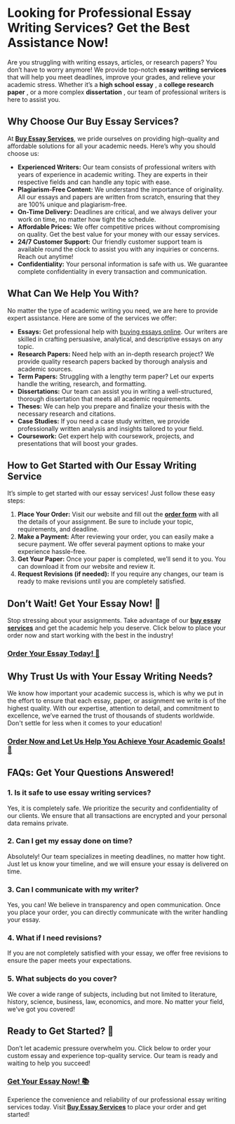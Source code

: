 # Looking for Professional Essay Writing Services? Get the Best Assistance Now!

Are you struggling with writing essays, articles, or research papers? You don’t have to worry anymore! We provide top-notch **essay writing services** that will help you meet deadlines, improve your grades, and relieve your academic stress. Whether it’s a **high school essay** , a **college research paper** , or a more complex **dissertation** , our team of professional writers is here to assist you.

## Why Choose Our **Buy Essay Services**?

At **[Buy Essay Services](https://tinyurl.com/topessay?keyword=buy+essay+services)**, we pride ourselves on providing high-quality and affordable solutions for all your academic needs. Here’s why you should choose us:

- **Experienced Writers:** Our team consists of professional writers with years of experience in academic writing. They are experts in their respective fields and can handle any topic with ease.
- **Plagiarism-Free Content:** We understand the importance of originality. All our essays and papers are written from scratch, ensuring that they are 100% unique and plagiarism-free.
- **On-Time Delivery:** Deadlines are critical, and we always deliver your work on time, no matter how tight the schedule.
- **Affordable Prices:** We offer competitive prices without compromising on quality. Get the best value for your money with our essay services.
- **24/7 Customer Support:** Our friendly customer support team is available round the clock to assist you with any inquiries or concerns. Reach out anytime!
- **Confidentiality:** Your personal information is safe with us. We guarantee complete confidentiality in every transaction and communication.

## What Can We Help You With?

No matter the type of academic writing you need, we are here to provide expert assistance. Here are some of the services we offer:

- **Essays:** Get professional help with [buying essays online](https://tinyurl.com/topessay?keyword=buy+essay+services). Our writers are skilled in crafting persuasive, analytical, and descriptive essays on any topic.
- **Research Papers:** Need help with an in-depth research project? We provide quality research papers backed by thorough analysis and academic sources.
- **Term Papers:** Struggling with a lengthy term paper? Let our experts handle the writing, research, and formatting.
- **Dissertations:** Our team can assist you in writing a well-structured, thorough dissertation that meets all academic requirements.
- **Theses:** We can help you prepare and finalize your thesis with the necessary research and citations.
- **Case Studies:** If you need a case study written, we provide professionally written analysis and insights tailored to your field.
- **Coursework:** Get expert help with coursework, projects, and presentations that will boost your grades.

## How to Get Started with Our Essay Writing Service

It’s simple to get started with our essay services! Just follow these easy steps:

1. **Place Your Order:** Visit our website and fill out the **[order form](https://tinyurl.com/topessay?keyword=buy+essay+services)** with all the details of your assignment. Be sure to include your topic, requirements, and deadline.
2. **Make a Payment:** After reviewing your order, you can easily make a secure payment. We offer several payment options to make your experience hassle-free.
3. **Get Your Paper:** Once your paper is completed, we’ll send it to you. You can download it from our website and review it.
4. **Request Revisions (if needed):** If you require any changes, our team is ready to make revisions until you are completely satisfied.

## Don’t Wait! Get Your Essay Now! 📝

Stop stressing about your assignments. Take advantage of our [**buy essay services**](https://tinyurl.com/topessay?keyword=buy+essay+services) and get the academic help you deserve. Click below to place your order now and start working with the best in the industry!

### [**Order Your Essay Today!** 🚀](https://tinyurl.com/topessay?keyword=buy+essay+services)

## Why Trust Us with Your Essay Writing Needs?

We know how important your academic success is, which is why we put in the effort to ensure that each essay, paper, or assignment we write is of the highest quality. With our expertise, attention to detail, and commitment to excellence, we’ve earned the trust of thousands of students worldwide. Don't settle for less when it comes to your education!

### [**Order Now and Let Us Help You Achieve Your Academic Goals!** 💪](https://tinyurl.com/topessay?keyword=buy+essay+services)

## FAQs: Get Your Questions Answered!

### 1. Is it safe to use essay writing services?

Yes, it is completely safe. We prioritize the security and confidentiality of our clients. We ensure that all transactions are encrypted and your personal data remains private.

### 2. Can I get my essay done on time?

Absolutely! Our team specializes in meeting deadlines, no matter how tight. Just let us know your timeline, and we will ensure your essay is delivered on time.

### 3. Can I communicate with my writer?

Yes, you can! We believe in transparency and open communication. Once you place your order, you can directly communicate with the writer handling your essay.

### 4. What if I need revisions?

If you are not completely satisfied with your essay, we offer free revisions to ensure the paper meets your expectations.

### 5. What subjects do you cover?

We cover a wide range of subjects, including but not limited to literature, history, science, business, law, economics, and more. No matter your field, we’ve got you covered!

## Ready to Get Started? 🚀

Don’t let academic pressure overwhelm you. Click below to order your custom essay and experience top-quality service. Our team is ready and waiting to help you succeed!

### [**Get Your Essay Now! 📚**](https://tinyurl.com/topessay?keyword=buy+essay+services)

Experience the convenience and reliability of our professional essay writing services today. Visit **[Buy Essay Services](https://tinyurl.com/topessay?keyword=buy+essay+services)** to place your order and get started!
